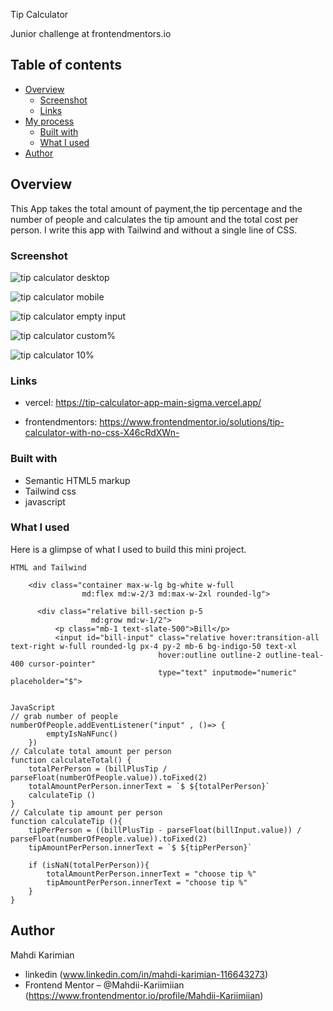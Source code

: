 Tip Calculator

Junior challenge at frontendmentors.io 

## Table of contents

- [Overview](#overview)
  - [Screenshot](#screenshot)
  - [Links](#links)
- [My process](#my-process)
  - [Built with](#built-with)
  - [What I used](#what-i-learned)
- [Author](#author)

## Overview
This App takes the total amount of payment,the tip percentage and the number of people and calculates the tip amount and the total cost per person. I write this app with Tailwind and without a single line of CSS.

### Screenshot

![tip calculator desktop ](https://github.com/Mahdii-Kariimiian/tip-calculator-app-main/assets/134393975/36bde20d-489f-43e7-a31c-e2c5666069c6)

![tip calculator mobile](https://github.com/Mahdii-Kariimiian/tip-calculator-app-main/assets/134393975/0d92ed71-0183-4e66-8fe4-2efa64e7b27e)


![tip calculator empty input](https://github.com/Mahdii-Kariimiian/tip-calculator-app-main/assets/134393975/6aee0766-18ce-4884-b9c7-309cde8e47f5)

![tip calculator custom%](https://github.com/Mahdii-Kariimiian/tip-calculator-app-main/assets/134393975/dd4004f1-342b-41f1-8810-5ef06d634a4e)

![tip calculator 10%](https://github.com/Mahdii-Kariimiian/tip-calculator-app-main/assets/134393975/4e2fced5-40cf-44c9-b78b-8231bac7b6fd)




### Links
- vercel: https://tip-calculator-app-main-sigma.vercel.app/

- frontendmentors: https://www.frontendmentor.io/solutions/tip-calculator-with-no-css-X46cRdXWn-


### Built with

- Semantic HTML5 markup
- Tailwind css
- javascript

### What I used

Here is a glimpse of what I used to build this mini project.
````
HTML and Tailwind

    <div class="container max-w-lg bg-white w-full
                md:flex md:w-2/3 md:max-w-2xl rounded-lg">

      <div class="relative bill-section p-5 
                  md:grow md:w-1/2">
          <p class="mb-1 text-slate-500">Bill</p>
          <input id="bill-input" class="relative hover:transition-all text-right w-full rounded-lg px-4 py-2 mb-6 bg-indigo-50 text-xl 
                                 hover:outline outline-2 outline-teal-400 cursor-pointer" 
                                 type="text" inputmode="numeric" placeholder="$">
                                 

JavaScript
// grab number of people
numberOfPeople.addEventListener("input" , ()=> {
        emptyIsNaNFunc()
    })
// Calculate total amount per person
function calculateTotal() {
    totalPerPerson = (billPlusTip / parseFloat(numberOfPeople.value)).toFixed(2)
    totalAmountPerPerson.innerText = `$ ${totalPerPerson}`
    calculateTip ()
}
// Calculate tip amount per person
function calculateTip (){
    tipPerPerson = ((billPlusTip - parseFloat(billInput.value)) / parseFloat(numberOfPeople.value)).toFixed(2)
    tipAmountPerPerson.innerText = `$ ${tipPerPerson}`

    if (isNaN(totalPerPerson)){
        totalAmountPerPerson.innerText = "choose tip %"
        tipAmountPerPerson.innerText = "choose tip %"
    }
}

````
## Author
Mahdi Karimian
- linkedin (www.linkedin.com/in/mahdi-karimian-116643273)
- Frontend Mentor – @Mahdii-Kariimiian (https://www.frontendmentor.io/profile/Mahdii-Kariimiian)


